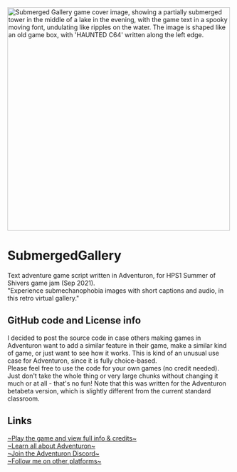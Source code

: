 
<img src="https://img.itch.zone/aW1nLzY4ODY1NTQuZ2lm/315x250%23c/UchKwt.gif" alt="Submerged Gallery game cover image, showing a partially submerged tower in the middle of a lake in the evening, with the game text in a spooky moving font, undulating like ripples on the water. The image is shaped like an old game box, with 'HAUNTED C64' written along the left edge." width="500">

# SubmergedGallery
Text adventure game script written in Adventuron, for HPS1 Summer of Shivers game jam (Sep 2021).  
"Experience submechanophobia images with short captions and audio, in this retro virtual gallery."  

## GitHub code and License info
I decided to post the source code in case others making games in Adventuron want to add a similar feature in their game, make a similar kind of game, or just want to see how it works. This is kind of an unusual use case for Adventuron, since it is fully choice-based.  
Please feel free to use the code for your own games (no credit needed). Just don't take the whole thing or very large chunks without changing it much or at all - that's no fun! Note that this was written for the Adventuron betabeta version, which is slightly different from the current standard classroom.

## Links
[\~Play the game and view full info & credits\~](https://eldritchrenaissancecake.itch.io/submerged-gallery)  
[\~Learn all about Adventuron\~](https://adventuron.io/)  
[\~Join the Adventuron Discord\~](https://discord.gg/QWxVmNvkC7)  
[\~Follow me on other platforms\~](https://linktr.ee/EldritchRenaissanceCake)  
